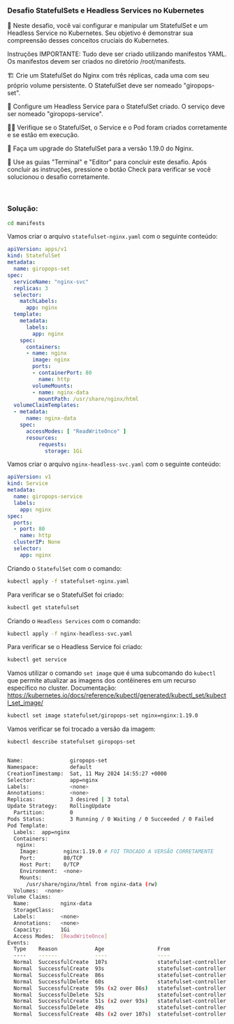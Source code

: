 ### Desafio StatefulSets e Headless Services no Kubernetes

🔬 Neste desafio, você vai configurar e manipular um StatefulSet e um Headless Service no Kubernetes. Seu objetivo é demonstrar sua compreensão desses conceitos cruciais do Kubernetes.

Instruções
IMPORTANTE: Tudo deve ser criado utilizando manifestos YAML. Os manifestos devem ser criados no diretório /root/manifests.

🏗️ Crie um StatefulSet do Nginx com três réplicas, cada uma com seu próprio volume persistente. O StatefulSet deve ser nomeado "giropops-set".

🎯 Configure um Headless Service para o StatefulSet criado. O serviço deve ser nomeado "giropops-service".

🕵️‍♀️ Verifique se o StatefulSet, o Service e o Pod foram criados corretamente e se estão em execução.

🔄 Faça um upgrade do StatefulSet para a versão 1.19.0 do Nginx.

🚀 Use as guias "Terminal" e "Editor" para concluir este desafio. Após concluir as instruções, pressione o botão Check para verificar se você solucionou o desafio corretamente.

&nbsp;


### Solução:

```bash
cd manifests
```

Vamos criar o arquivo `statefulset-nginx.yaml` com o seguinte conteúdo:

```yaml
apiVersion: apps/v1
kind: StatefulSet
metadata:
  name: giropops-set
spec:
  serviceName: "nginx-svc"
  replicas: 3
  selector:
    matchLabels:
      app: nginx
  template:
    metadata:
      labels:
        app: nginx
    spec:
      containers:
      - name: nginx
        image: nginx
        ports:
        - containerPort: 80
          name: http
        volumeMounts:
        - name: nginx-data
          mountPath: /usr/share/nginx/html
  volumeClaimTemplates:
  - metadata:
      name: nginx-data
    spec:
      accessModes: [ "ReadWriteOnce" ]
      resources:
          requests:
            storage: 1Gi
```

Vamos criar o arquivo `nginx-headless-svc.yaml` com o seguinte conteúdo:

```yaml
apiVersion: v1
kind: Service
metadata:
  name: giropops-service
  labels:
    app: nginx
spec:
  ports:
  - port: 80
    name: http
  clusterIP: None
  selector:
    app: nginx
```

Criando o `StatefulSet` com o comando:

```bash
kubectl apply -f statefulset-nginx.yaml 
```

Para verificar se o StatefulSet foi criado:

```bash
kubectl get statefulset
```

Criando o `Headless Services` com o comando:

```bash
kubectl apply -f nginx-headless-svc.yaml
```

Para verificar se o Headless Service foi criado:

```bash
kubectl get service
```

Vamos utilizar o comando `set image` que é uma subcomando do `kubectl` que permite atualizar as imagens dos contêineres em um recurso específico no cluster. Documentação: <https://kubernetes.io/docs/reference/kubectl/generated/kubectl_set/kubectl_set_image/>

```bash
kubectl set image statefulset/giropops-set nginx=nginx:1.19.0
```
Vamos verificar se foi trocado a versão da imagem:

```bash
kubectl describe statefulset giropops-set


Name:               giropops-set
Namespace:          default
CreationTimestamp:  Sat, 11 May 2024 14:55:27 +0000
Selector:           app=nginx
Labels:             <none>
Annotations:        <none>
Replicas:           3 desired | 3 total
Update Strategy:    RollingUpdate
  Partition:        0
Pods Status:        3 Running / 0 Waiting / 0 Succeeded / 0 Failed
Pod Template:
  Labels:  app=nginx
  Containers:
   nginx:
    Image:        nginx:1.19.0 # FOI TROCADO A VERSÃO CORRETAMENTE
    Port:         80/TCP
    Host Port:    0/TCP
    Environment:  <none>
    Mounts:
      /usr/share/nginx/html from nginx-data (rw)
  Volumes:  <none>
Volume Claims:
  Name:          nginx-data
  StorageClass:  
  Labels:        <none>
  Annotations:   <none>
  Capacity:      1Gi
  Access Modes:  [ReadWriteOnce]
Events:
  Type    Reason            Age                 From                    Message
  ----    ------            ----                ----                    -------
  Normal  SuccessfulCreate  107s                statefulset-controller  create Claim nginx-data-giropops-set-0 Pod giropops-set-0 in StatefulSet giropops-set success
  Normal  SuccessfulCreate  93s                 statefulset-controller  create Claim nginx-data-giropops-set-1 Pod giropops-set-1 in StatefulSet giropops-set success
  Normal  SuccessfulCreate  86s                 statefulset-controller  create Claim nginx-data-giropops-set-2 Pod giropops-set-2 in StatefulSet giropops-set success
  Normal  SuccessfulDelete  60s                 statefulset-controller  delete Pod giropops-set-2 in StatefulSet giropops-set successful
  Normal  SuccessfulCreate  59s (x2 over 86s)   statefulset-controller  create Pod giropops-set-2 in StatefulSet giropops-set successful
  Normal  SuccessfulDelete  52s                 statefulset-controller  delete Pod giropops-set-1 in StatefulSet giropops-set successful
  Normal  SuccessfulCreate  51s (x2 over 93s)   statefulset-controller  create Pod giropops-set-1 in StatefulSet giropops-set successful
  Normal  SuccessfulDelete  49s                 statefulset-controller  delete Pod giropops-set-0 in StatefulSet giropops-set successful
  Normal  SuccessfulCreate  48s (x2 over 107s)  statefulset-controller  create Pod giropops-set-0 in StatefulSet giropops-set successful
  ```
